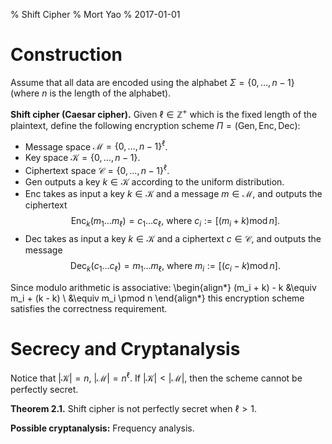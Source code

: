% Shift Cipher
% Mort Yao
% 2017-01-01

# Construction

Assume that all data are encoded using the alphabet $\Sigma = \{0,\dots,n-1\}$ (where $n$ is the length of the alphabet).

**Shift cipher (Caesar cipher).** Given $\ell \in \mathbb{Z}^+$ which is the fixed length of the plaintext, define the following encryption scheme $\Pi=(\mathsf{Gen},\mathsf{Enc},\mathsf{Dec})$:

* Message space $\mathcal{M} = \{0,\dots,n-1\}^\ell$.
* Key space $\mathcal{K} = \{0,\dots,n-1\}$.
* Ciphertext space $\mathcal{C} = \{0,\dots,n-1\}^\ell$.
* $\mathsf{Gen}$ outputs a key $k \in \mathcal{K}$ according to the uniform distribution.
* $\mathsf{Enc}$ takes as input a key $k \in \mathcal{K}$ and a message $m \in \mathcal{M}$, and outputs the ciphertext
$$\mathsf{Enc}_k(m_1 \dots m_\ell) = c_1 \dots c_\ell \textrm{, where } c_i := [(m_i+k) \operatorname{mod} n].$$
* $\mathsf{Dec}$ takes as input a key $k \in \mathcal{K}$ and a ciphertext $c \in \mathcal{C}$, and outputs the message
$$\mathsf{Dec}_k(c_1 \dots c_\ell) = m_1 \dots m_\ell \textrm{, where } m_i := [(c_i-k) \operatorname{mod} n].$$

Since modulo arithmetic is associative:
\begin{align*}
(m_i + k) - k &\equiv m_i + (k - k) \\
&\equiv m_i \pmod n
\end{align*}
this encryption scheme satisfies the correctness requirement.

# Secrecy and Cryptanalysis

Notice that $|\mathcal{K}| = n$, $|\mathcal{M}| = n^\ell$. If $|\mathcal{K}| < |\mathcal{M}|$, then the scheme cannot be perfectly secret.

**Theorem 2.1.** Shift cipher is not perfectly secret when $\ell > 1$.

**Possible cryptanalysis:** Frequency analysis.
